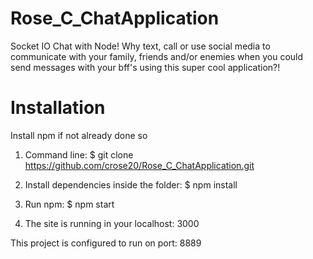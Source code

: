 # Rose_C_ChatApplication

Socket IO Chat with Node! Why text, call or use social media to communicate with your family, friends and/or enemies when you could send messages with your bff's using this super cool application?!

# Installation

Install npm if not already done so

1. Command line: $ git clone https://github.com/crose20/Rose_C_ChatApplication.git

2. Install dependencies inside the folder: $ npm install

3. Run npm: $ npm start

4. The site is running in your localhost: 3000

This project is configured to run on port: 8889
